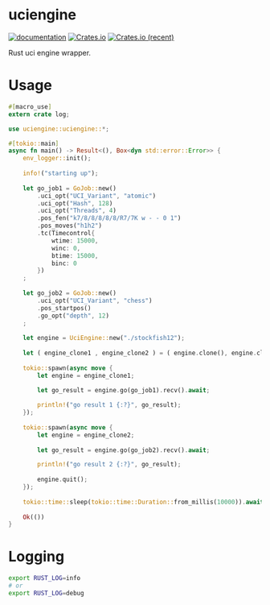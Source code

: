 # uciengine

[![documentation](https://docs.rs/uciengine/badge.svg)](https://docs.rs/uciengine) [![Crates.io](https://img.shields.io/crates/v/uciengine.svg)](https://crates.io/crates/uciengine) [![Crates.io (recent)](https://img.shields.io/crates/dr/uciengine)](https://crates.io/crates/uciengine)

Rust uci engine wrapper.

# Usage

```rust
#[macro_use]
extern crate log;

use uciengine::uciengine::*;

#[tokio::main]
async fn main() -> Result<(), Box<dyn std::error::Error>> {
	env_logger::init();
	
	info!("starting up");
	
	let go_job1 = GoJob::new()				
		.uci_opt("UCI_Variant", "atomic")
		.uci_opt("Hash", 128)
		.uci_opt("Threads", 4)
		.pos_fen("k7/8/8/8/8/8/R7/7K w - - 0 1")
		.pos_moves("h1h2")
		.tc(Timecontrol{
			wtime: 15000,
			winc: 0,
			btime: 15000,
			binc: 0
		})
	;
	
	let go_job2 = GoJob::new()			
		.uci_opt("UCI_Variant", "chess")
		.pos_startpos()
		.go_opt("depth", 12)
	;
			
	let engine = UciEngine::new("./stockfish12");
	
	let ( engine_clone1 , engine_clone2 ) = ( engine.clone(), engine.clone() );
	
	tokio::spawn(async move {	
		let engine = engine_clone1;
	
		let go_result = engine.go(go_job1).recv().await;

		println!("go result 1 {:?}", go_result);
	});
	
	tokio::spawn(async move {		
		let engine = engine_clone2;
	
		let go_result = engine.go(go_job2).recv().await;

		println!("go result 2 {:?}", go_result);
		
		engine.quit();
	});
	
	tokio::time::sleep(tokio::time::Duration::from_millis(10000)).await;
		
	Ok(())
}
```

# Logging

```bash
export RUST_LOG=info
# or
export RUST_LOG=debug
```
